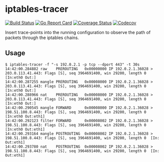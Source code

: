 # iptables-tracer
[![Build Status](https://travis-ci.org/x-way/iptables-tracer.svg?branch=master)](http://travis-ci.org/x-way/iptables-tracer)
[![Go Report Card](https://goreportcard.com/badge/github.com/x-way/iptables-tracer)](https://goreportcard.com/report/github.com/x-way/iptables-tracer)
[![Coverage Status](https://coveralls.io/repos/github/x-way/iptables-tracer/badge.svg?branch=master)](https://coveralls.io/github/x-way/iptables-tracer?branch=master)
[![Codecov](https://codecov.io/gh/x-way/iptables-tracer/branch/master/graph/badge.svg)](https://codecov.io/gh/x-way/iptables-tracer/)

Insert trace-points into the running configuration to observe the path of packets through the iptables chains.

## Usage

```
$ iptables-tracer -f "-s 192.0.2.1 -p tcp --dport 443" -t 30s
14:42:00.284882 raw    PREROUTING   0x00000000 IP 192.0.2.1.36028 > 203.0.113.41.443: Flags [S], seq 3964691400, win 29200, length 0  [In:eth0 Out:]
14:42:00.287255 mangle PREROUTING   0x00008000 IP 192.0.2.1.36028 > 203.0.113.41.443: Flags [S], seq 3964691400, win 29200, length 0  [In:eth0 Out:]
14:42:00.288966 nat    PREROUTING   0x00008000 IP 192.0.2.1.36028 > 203.0.113.41.443: Flags [S], seq 3964691400, win 29200, length 0  [In:eth0 Out:]
14:42:00.290545 mangle FORWARD      0x00008000 IP 192.0.2.1.36028 > 198.51.100.8.443: Flags [S], seq 3964691400, win 29200, length 0  [In:eth0 Out:eth1]
14:42:00.292123 filter FORWARD      0x00008002 IP 192.0.2.1.36028 > 198.51.100.8.443: Flags [S], seq 3964691400, win 29200, length 0  [In:eth0 Out:eth1]
14:42:00.293164 mangle POSTROUTING  0x00008002 IP 192.0.2.1.36028 > 198.51.100.8.443: Flags [S], seq 3964691400, win 29200, length 0  [In: Out:eth1]
14:42:00.293780 nat    POSTROUTING  0x00008002 IP 192.0.2.1.36028 > 198.51.100.8.443: Flags [S], seq 3964691400, win 29200, length 0  [In: Out:eth1]
```
